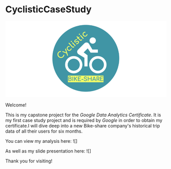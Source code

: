 # CyclisticCaseStudy

![Photo by <a href="">Unknwon Source</a> on <a href="">Unsplash</a>](CyclisticCaseStudy/src/cyclistic-logo.png)

Welcome!

This is my capstone project for the _Google Data Analytics Certificate_. It is my first case study project and is required by _Google_ in order to obtain my certificate.I will dive deep into a new Bike-share company's historical trip data of all their users for six months.

You can view my analysis here: ![<a href="https://htmlpreview.github.io/?https://github.com/MarcellaHarr/marcellaharris.github.io/blob/d8e8429635aa01d639a4e7d5d597560828b69ee9/Google%20Capstone%20Project/cylisticCaseStudy.html"></a>]

As well as my slide presentation here: ![<a href="https://github.com/MarcellaHarr/google-cyclistic_casestudy/blob/main/CyclisticCaseStudy/docs/Cyclistic%20Case%20Study%20Marketing%20Analysis%20Presentation.pdf"></a>]

Thank you for visiting!
